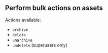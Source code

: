 ## Perform bulk actions on assets

Actions available:

- `archive`
- `delete`
- `unarchive`
- `undelete` (superusers only)
